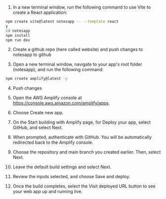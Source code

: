 1. In a new terminal window, run the following command to use Vite to create a React application:

```sh
npm create vite@latest notesapp -- --template react
y
cd notesapp
npm install
npm run dev

```

2. Create a github repo (here called website) and push changes to notesapp to github

3. Open a new terminal window, navigate to your app's root folder (notesapp), and run the following command:

```sh
npm create amplify@latest -y

```

4. Push changes

5. Open the AWS Amplify console at https://console.aws.amazon.com/amplify/apps.
6. Choose Create new app.
7. On the Start building with Amplify page, for Deploy your app, select GitHub, and select Next.
8. When prompted, authenticate with GitHub. You will be automatically redirected back to the Amplify console. 
9. Choose the repository and main branch you created earlier. Then, select Next.
10. Leave the default build settings and select Next.
11. Review the inputs selected, and choose Save and deploy.
12. Once the build completes, select the Visit deployed URL button to see your web app up and running live. 
